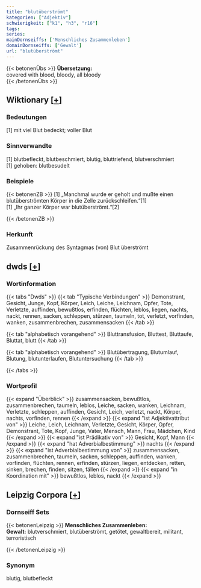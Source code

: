 ```yaml
---
title: "blutüberströmt"
kategorien: ["Adjektiv"]
schwierigkeit: ["k1", "h3", "r16"]
tags:
series:
mainDornseiffs: ['Menschliches Zusammenleben']
domainDornseiffs: ['Gewalt']
url: "blutüberströmt"
---
```


{{< betonenÜbs >}}
**Übersetzung:**  
covered with blood, bloody, all bloody  
{{< /betonenÜbs >}}

## Wiktionary [[+](https://de.wiktionary.org/wiki/blutüberströmt)]

### Bedeutungen
[1] mit viel Blut bedeckt; voller Blut  

### Sinnverwandte
[1] blutbefleckt, blutbeschmiert, blutig, bluttriefend, blutverschmiert  
[1] gehoben: blutbesudelt  

### Beispiele
{{< betonenZB >}}
[1] „Manchmal wurde er geholt und mußte einen blutüberströmten Körper in die Zelle zurückschleifen.“[1]  
[1] „Ihr ganzer Körper war blutüberströmt.“[2]  

{{< /betonenZB >}}
### Herkunft
Zusammenrückung des Syntagmas (von) Blut überströmt  



## dwds [[+](https://www.dwds.de/wb/blutüberströmt)]

### Wortinformation
{{< tabs "Dwds" >}}
{{< tab "Typische Verbindungen" >}}
Demonstrant, Gesicht, Junge, Kopf, Körper, Leich, Leiche, Leichnam, Opfer, Tote, Verletzte, auffinden, bewußtlos, erfinden, flüchten, leblos, liegen, nachts, nackt, rennen, sacken, schleppen, stürzen, taumeln, tot, verletzt, vorfinden, wanken, zusammenbrechen, zusammensacken
{{< /tab >}}

{{< tab "alphabetisch vorangehend" >}}
Bluttransfusion, Bluttest, Bluttaufe, Bluttat, blutt
{{< /tab >}}

{{< tab "alphabetisch vorangehend" >}}
Blutübertragung, Blutumlauf, Blutung, blutunterlaufen, Blutuntersuchung
{{< /tab >}}

{{< /tabs >}}

### Wortprofil
{{< expand "Überblick" >}} zusammensacken, bewußtlos, zusammenbrechen, taumeln, leblos, Leiche, sacken, wanken, Leichnam, Verletzte, schleppen, auffinden, Gesicht, Leich, verletzt, nackt, Körper, nachts, vorfinden, rennen {{< /expand >}}
{{< expand "ist Adjektivattribut von" >}} Leiche, Leich, Leichnam, Verletzte, Gesicht, Körper, Opfer, Demonstrant, Tote, Kopf, Junge, Vater, Mensch, Mann, Frau, Mädchen, Kind {{< /expand >}}
{{< expand "ist Prädikativ von" >}} Gesicht, Kopf, Mann {{< /expand >}}
{{< expand "hat Adverbialbestimmung" >}} nachts {{< /expand >}}
{{< expand "ist Adverbialbestimmung von" >}} zusammensacken, zusammenbrechen, taumeln, sacken, schleppen, auffinden, wanken, vorfinden, flüchten, rennen, erfinden, stürzen, liegen, entdecken, retten, sinken, brechen, finden, sitzen, fällen {{< /expand >}}
{{< expand "in Koordination mit" >}} bewußtlos, leblos, nackt {{< /expand >}}

## Leipzig Corpora [[+](https://corpora.uni-leipzig.de/en/res?word=blutüberströmt&corpusId=deu_newscrawl-public_2018)]

### Dornseiff Sets
{{< betonenLeipzig >}}
**Menschliches Zusammenleben:**  
**Gewalt:** blutverschmiert, blutüberströmt, getötet, gewaltbereit, militant, terroristisch  

{{< /betonenLeipzig >}}

### Synonym
blutig, blutbefleckt

